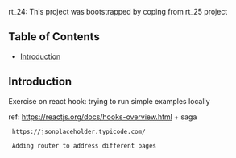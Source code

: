 rt_24: This project was bootstrapped by coping from rt_25 project

## Table of Contents

- [Introduction](#Introduction)


## Introduction

Exercise on react hook: trying to run simple examples locally

ref: https://reactjs.org/docs/hooks-overview.html + saga

	 https://jsonplaceholder.typicode.com/
	 
	 Adding router to address different pages
	 



